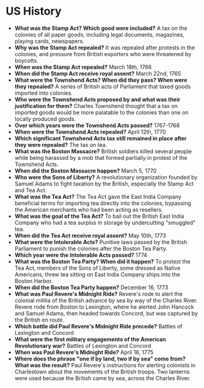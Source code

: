 # US History

- **What was the Stamp Act? Which good were included?** A tax on the colonies of all paper goods, including legal documents, magazines, playing cards, newspapers.
- **Why was the Stamp Act repealed?** It was repealed after protests in the colonies, and pressure from British exporters who were threatened by boycotts.
- **When was the Stamp Act repealed?** March 18th, 1766
- **When did the Stamp Act receive royal assent?** March 22nd, 1765
- **What were the Townshend Acts? When did they pass? When were they repealed?** A series of British acts of Parliament that taxed goods imported into colonies.
- **Who were the Townshend Acts proposed by and what was their justification for them?** Charles Townshend thought that a tax on imported goods would be more palatable to the colonies than one on locally produced goods.
- **Over which years were the Townshend Acts passed?** 1767-1768
- **When were the Townshend Acts repealed?** April 12th, 1770
- **Which significant Townshend Acts tax still remained in place after they were repealed?** The tax on tea.
- **What was the Boston Massacre?** British soldiers killed several people while being harassed by a mob that formed partially in protest of the Townshend Acts.
- **When did the Boston Massacre happen?** March 5, 1770
- **Who were the Sons of Liberty?** A revolutionary organization founded by Samuel Adams to fight taxation by the British, especially the Stamp Act and Tea Act.
- **What was the Tea Act?** The Tea Act gave the East India Company beneficial terms for importing tea directly into the colonies, bypassing the American merchants who had been acting as resellers.
- **What was the goal of the Tea Act?** To bail out the British East India Company who had a tea surplus in storage by undercutting "smuggled" tea.
- **When did the Tea Act receive royal assent?** May 10th, 1773
- **What were the Intolerable Acts?** Punitive laws passed by the British Parliament to punish the colonies after the Boston Tea Party.
- **Which year were the Intolerable Acts passed?** 1774
- **What was the Boston Tea Party? When did it happen?** To protest the Tea Act, members of the Sons of Liberty, some dressed as Native Americans, threw tea sitting on East India Company ships into the Boston Harbor.
- **When did the Boston Tea Party happen?** December 16, 1773
- **What was Paul Revere's Midnight Ride?** Revere's rode to alert the colonial militia of the British advance by sea by way of the Charles River. Revere rode from Boston to Lexington, where he alerted John Hancock and Samuel Adams, then headed towards Concord, but was captured by the British en route.
- **Which battle did Paul Revere's Midnight Ride precede?** Battles of Lexington and Concord
- **What were the first military engagements of the American Revolutionary war?** Battles of Lexington and Concord
- **When was Paul Revere's Midnight Ride?** April 18, 1775
- **Where does the phrase "one if by land, two if by sea" come from? What was the result?** Paul Revere's instructions for alerting colonists in Charlestown about the movements of the British troops. Two lanterns were used because the British came by sea, across the Charles River.
